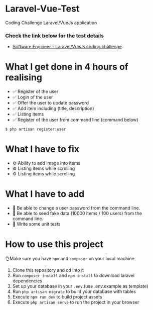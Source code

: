 # Laravel-Vue-Test
Coding Challenge Laravel/VueJs application

### Check the link below for the test details
- [Software Engineer - Laravel/VueJs coding challenge](https://github.com/NextmediaMa/coding-challenges/blob/master/Software%20Engineer%20-%20Laravel%20VueJs/README.md).

# What I get done in 4 hours of realising
- ✅ Register of the user
- ✅ Login of the user
- ✅ Offer the user to update password
- ✅ Add item including (title, description)
- ✅ Listing items
- ✅ Register of the user from command line (command below)

```$ php artisan register:user```

# What I have to fix
- ⚙️ Ability to add image into items
- ⚙️ Listing items while scrolling
- ⚙️ Listing items while scrolling


# What I have to add
- 📓 Be able to change a user password from the command line.
- 📓 Be able to seed fake data (10000 items / 100 users) from the command line.
- 📓 Write some unit tests


# How to use this project
👌Make sure you have `npm` and `composer` on your local machine

1.  Clone this repository and cd into it
2.  Run `composer install` and `npm install` to download laravel dependencies
3.  Set up your database in your `.env` (use .env.example as template)
4.  Run `php artisan migrate` to build your database with tables
5.  Execute `npm run dev` to build project assets
6.  Execute `php artisan serve` to run the project in your browser

